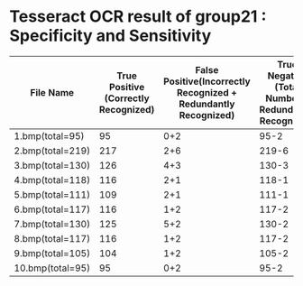 # Tesseract OCR result of group21 : Specificity and Sensitivity

| File Name | True Positive (Correctly Recognized) | False Positive(Incorrectly Recognized + Redundantly Recognized) | True Negative (Total Number - Redundantly Recognized)|  False Negative (Miss-Recognized) | Sensitivity(%) | Specificity(%) |
| --- | --- | --- | --- | --- | --- | ---|
| 1.bmp(total=95) |95|0+2|95-2|0|100|97.9|
| 2.bmp(total=219)|217|2+6|219-6|1|99.5|96.4|
| 3.bmp(total=130)|126|4+3|130-3|3|97.6|94.8|
| 4.bmp(total=118)|116|2+1|118-1|0|100|97.5|
| 5.bmp(total=111)|109|2+1|111-1|0|100|97.3|
| 6.bmp(total=117)|116|1+2|117-2|0|100|97.4|
| 7.bmp(total=130)|125|5+2|130-2|0|100|94.8|
| 8.bmp(total=117)|116|1+2|117-2|0|100|97.4|
| 9.bmp(total=105)|104|1+2|105-2|0|100|97.2|
| 10.bmp(total=95)|95|0+2|95-2|0|100|97.9|